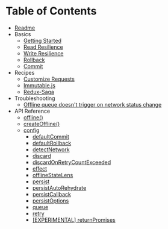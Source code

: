 # Table of Contents

* [Readme](../README.md)
* Basics
  * [Getting Started](basics/getting-started.md)
  * [Read Resilience](basics/read-resilience.md)
  * [Write Resilience](basics/write-resilience.md)
  * [Rollback](basics/rollback.md)
  * [Commit](basics/commit.md)
* Recipes
  * [Customize Requests](recipes/customize-requests.md)
  * [Immutable.js](recipes/immutable.md)
  * [Redux-Saga](recipes/redux-saga.md)
* Troubleshooting
  * [Offline queue doesn't trigger on network status change](recipes/troubleshooting/offline-queue-trigger.md)
* API Reference
  * [offline()](api/offline.md)
  * [createOffline()](api/createOffline.md)
  * [config](api/config.md)
    * [defaultCommit](api/config.md#defaultcommit)
    * [defaultRollback](api/config.md#defaultrollback)
    * [detectNetwork](api/config.md#detectnetwork)
    * [discard](api/config.md#discard)
    * [discardOnRetryCountExceeded](api/config.md#discardOnRetryCountExceeded)
    * [effect](api/config.md#effect)
    * [offlineStateLens](api/config.md#offlinestatelens)
    * [persist](api/config.md#persist)
    * [persistAutoRehydrate](api/config.md#persistautorehydrate)
    * [persistCallback](api/config.md#persistcallback)
    * [persistOptions](api/config.md#persistoptions)
    * [queue](api/config.md#queue)
    * [retry](api/config.md#retry)
    * [[EXPERIMENTAL] returnPromises](api/config.md#returnpromises)
